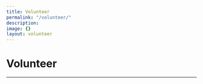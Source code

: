```yaml
---
title: Volunteer
permalink: "/volunteer/"
description: 
image: {}
layout: volunteer
---
```


# Volunteer

---